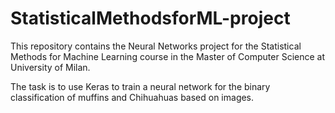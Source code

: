 # StatisticalMethodsforML-project
This repository contains the Neural Networks project for the Statistical Methods for Machine Learning course in the Master of Computer Science at University of Milan.

The task is to use Keras to train a neural network for the binary classification of muffins and Chihuahuas based on images.
 
